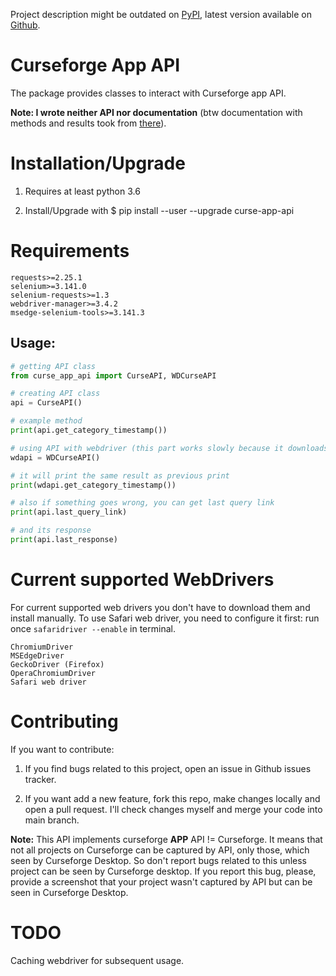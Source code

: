 Project description might be outdated on [PyPI], latest version available on [Github].


# **Curseforge App API**
The package provides classes to interact with Curseforge app API.

**Note: I wrote neither API nor documentation** (btw documentation with methods and results took from [there]).



# Installation/Upgrade

1) Requires at least python 3.6

2) Install/Upgrade with $ pip install --user --upgrade curse-app-api

# Requirements
```
requests>=2.25.1
selenium>=3.141.0
selenium-requests>=1.3
webdriver-manager>=3.4.2
msedge-selenium-tools>=3.141.3
```


## Usage:
```python
# getting API class
from curse_app_api import CurseAPI, WDCurseAPI

# creating API class
api = CurseAPI()

# example method 
print(api.get_category_timestamp())

# using API with webdriver (this part works slowly because it downloads webdrivers and tries to invoke them)
wdapi = WDCurseAPI()

# it will print the same result as previous print
print(wdapi.get_category_timestamp())

# also if something goes wrong, you can get last query link
print(api.last_query_link)

# and its response
print(api.last_response)
```


# Current supported WebDrivers
For current supported web drivers you don't have to download them and install manually. 
To use Safari web driver, you need to configure it first: run once 
`safaridriver --enable` in terminal.
```textmate
ChromiumDriver
MSEdgeDriver
GeckoDriver (Firefox)
OperaChromiumDriver
Safari web driver
```

# Contributing
If you want to contribute: 

1) If you find bugs related to this project, open an issue in 
Github issues tracker.


2) If you want add a new feature, fork this repo, make changes locally and open a pull request. I'll check changes 
   myself and merge your code into main branch.

**Note:** This API implements curseforge **APP** API != Curseforge. It means that not all projects on Curseforge can be captured by API, only those, 
which seen by Curseforge Desktop. 
So don't report bugs related to this unless project can be seen by Curseforge desktop. If you report this bug, please, provide a screenshot
that your project wasn't captured by API but can be seen in Curseforge Desktop.

# TODO   
Caching webdriver for subsequent usage.

[there]: https://curseforgeapi.docs.apiary.io/
[Github]: https://github.com/CyberSteve777/CurseAppAPI/
[Pypi]: https://pypi.org/project/curse-app-api/
